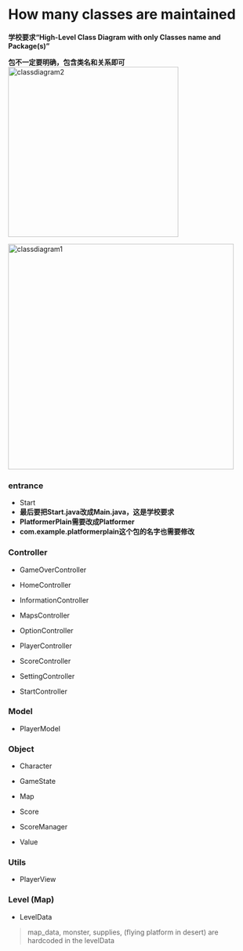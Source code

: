 # How many classes are maintained
**学校要求“High-Level Class Diagram with only Classes name and Package(s)”**

**包不一定要明确，包含类名和关系即可**
<img width="347" alt="classdiagram2" src="https://github.com/user-attachments/assets/29c2ebd9-82d9-4958-bcae-27ec2ef3dc3c" />

<img width="460" alt="classdiagram1" src="https://github.com/user-attachments/assets/5a49d2e3-b7c5-4196-835c-e2d45f0be9f7" />



### entrance

- Start
- **最后要把Start.java改成Main.java，这是学校要求**
- **PlatformerPlain需要改成Platformer**
- **com.example.platformerplain这个包的名字也需要修改**




### Controller

- GameOverController

- HomeController

- InformationController

- MapsController

- OptionController

- PlayerController

- ScoreController

- SettingController

- StartController



### Model

- PlayerModel



### Object

- Character

- GameState

- Map

- Score

- ScoreManager

- Value



### Utils

- PlayerView



### Level (Map)

- LevelData

> map_data, monster, supplies, (flying platform in desert) are hardcoded in the levelData






